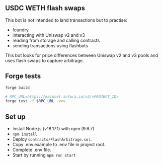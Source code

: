 ## USDC WETH flash swaps

This bot is not intended to land transactions but to practise:

- foundry
- interacting with Uniswap v2 and v3
- reading from storage and calling contracts
- sending transactions using flashbots

This bot looks for price differences between Uniswap v2 and v3 pools and uses flash swaps to capture arbitrage.

## Forge tests

```bash
forge build

# RPC_URL=https://mainnet.infura.io/v3/<PROJECT_ID>
forge test -f $RPC_URL -vvv
```

## Set up

- Install Node.js (v18.17.1) with npm (9.6.7)
- `npm install`
- Deploy `contracts/FlashArbitrage.sol`.
- Copy .env.example to .env file in project root.
- Complete .env file.
- Start by running `npm run start`

